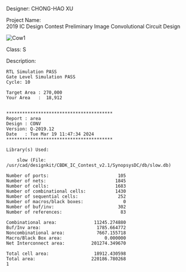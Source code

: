 
Designer: 
	CHONG-HAO XU


Project Name:	
	2019 IC Design Contest Preliminary
	Image Convolutional Circuit Design

![Cow1]([https://raw.githubusercontent.com/jmszwzr/test/master/images/sex-cow.png](https://github.com/Chonghao0109/E_ICC2019_priliminary_univ_cell_based/blob/main/img/CONV.png) "Cow1") 

Class:
	S	


Description:

	RTL Simulation PASS
	Gate Level Simulation PASS
	Cycle: 10

	Target Area	: 270,000
	Your Area	:  18,912
	
	
	****************************************
	Report : area
	Design : CONV
	Version: Q-2019.12
	Date   : Tue Mar 19 11:47:34 2024
	****************************************

	Library(s) Used:

	    slow (File: /usr/cad/designkit/CBDK_IC_Contest_v2.1/SynopsysDC/db/slow.db)

	Number of ports:                          105
	Number of nets:                          1845
	Number of cells:                         1683
	Number of combinational cells:           1430
	Number of sequential cells:               252
	Number of macros/black boxes:               0
	Number of buf/inv:                        302
	Number of references:                      83

	Combinational area:              11245.274880
	Buf/Inv area:                     1785.664772
	Noncombinational area:            7667.155718
	Macro/Black Box area:                0.000000
	Net Interconnect area:          201274.349670

	Total cell area:                 18912.430598
	Total area:                     220186.780268
	1

